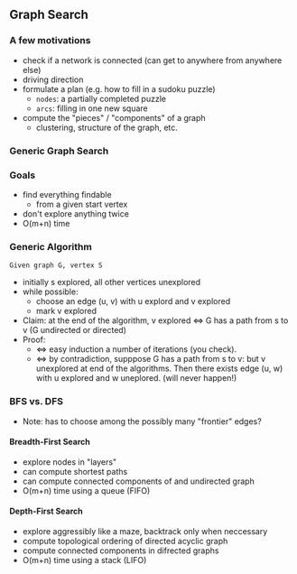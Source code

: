 ## Graph Search
### A few motivations
- check if a network is connected (can get to anywhere from anywhere else)
- driving direction
- formulate a plan (e.g. how to fill in a sudoku puzzle)
  - ``nodes``: a partially completed puzzle 
  - ``arcs``: filling in one new square
- compute the "pieces" / "components" of a graph
  - clustering, structure of the graph, etc.
  
### Generic Graph Search
### Goals
- find everything findable
  - from a given start vertex
- don't explore anything twice
- O(m+n) time

### Generic Algorithm 
``Given graph G, vertex S``
- initially s explored, all other vertices unexplored
- while possible:
  - choose an edge (u, v) with u explord and v explored
  - mark v explored
- Claim: at the end of the algorithm, v explored <=> G has a path from s to v (G undirected or directed)
- Proof: 
  - <=> easy induction a number of iterations (you check).    
  - <=> by contradiction, supppose G has a path from s to v: but v unexplored at end of the algorithms. Then there exists edge (u, w) with u explored and w uneplored. (will never happen!)

### BFS vs. DFS
- Note: has to choose among the possibly many "frontier" edges?
#### Breadth-First Search
- explore nodes in "layers"
- can compute shortest paths
- can compute connected components of and undirected graph
- O(m+n) time using a queue (FIFO)
#### Depth-First Search
- explore aggressibly like a maze, backtrack only when neccessary
- compute topological ordering of directed acyclic graph
- compute connected components in difrected graphs
- O(m+n) time using a stack (LIFO)

